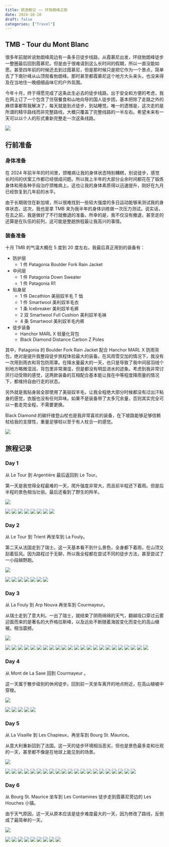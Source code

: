 ```yaml
---
title: 欧游散记 —— 环勃朗峰之旅
date: 2024-10-18
draft: false
categories: ["Travel"]
---
```


## TMB - Tour du Mont Blanc

很多年前就听说勃朗峰周边有一条多日徒步线路，从霞慕尼出发，环绕勃朗峰徒步一整圈最后回到霞慕尼。但是由于很难请到这么长时间的假期，所以一直没能如愿。甚至四年前的时候还去到过霞慕尼，但是那时候只是把它作为一个景点，简单去了下南针峰从山顶观看勃朗峰。那时甚至都霞慕尼这个地方大头来头，也没来得及在当地住一晚细细品味它的户外氛围。

今年十月，终于得愿完成了这条此生必去的徒步线路。出于安全和方便的考虑，我在网上订了一个包含了住宿餐食和山地向导的国人徒步团，基本把除了走路之外的麻烦事都帮我解决了，每天就是到点徒步，到站睡觉。唯一的遗憾是，这次走的是所谓的精华路线而非完整路线，大概只覆盖了完整线路的一半左右。希望未来有一天可以以个人的形式重新完整走一次这条线路。

![](../../images/tmb/map.jpeg)

## 行前准备

### 身体准备

在 2024 年前半年的时间里，颈椎病让我的身体状态特别糟糕，别说徒步，感觉长时间的伏案工作都已经很成问题。所以我上半年的大部分业余时间都花在了锻炼身体和用各种手段治疗颈椎病上。这也让我的身体素质得以迅速提升，刚好在九月已经恢复到几年前的水平。

由于长期居住在新加坡，所以很难找到一些较大强度的多日运动能够来测试我的身体状态，这次，我也是拿 TMB 来为我半年的身体训练做一次压力测试。说实话，在去之前，我是做好了不行就撤退的准备。所幸的是，我不仅没有撤退，甚至走的还算是在队伍的前列，这可能是整趟旅程最让我高兴的事情。

### 装备准备

十月 TMB 的气温大概在 5 度到 20 度左右，我最后真正用到的装备有：

- 防护层
  - 1 件 Patagonia Boulder Fork Rain Jacket
- 中间层
  - 1 件 Patagonia Down Sweater
  - 1 件 Patagonia R1
- 贴身层
  - 1 件 Decathlon 美丽奴羊毛 T 恤
  - 1 件 Smartwool 美利奴羊毛衣
  - 1 条 Icebreaker 美利奴羊毛裤
  - 2 双 Smartwool Full Cushion 美利奴羊毛袜
  - 4 条 Smartwool 美利奴羊毛内裤
- 徒步装备
  - Hanchor MARL X 轻量化背包
  - Black Diamond Distance Carbon Z Poles

其中，Patagonia 的 Boulder Fork Rain Jacket 配合 Hanchor MARL X 防雨背包，绝对是提升我整段徒步旅程体验最大的装备。在风雨雪交加的情况下，我没有一次用到雨衣和背包防雨罩。在降水量最大的一天，也只是导致了我中间层羽绒个别地方略微湿润，背包里非常潮湿，但是都没有明显进水的迹象。考虑到我非常讨厌行动受限的感觉，这两款装备的互相配合基本能让我在中等程度降雨量的情况下，都维持自由行走的状态。

另外就是我贴身层全部使用了美丽奴羊毛，让我全程绝大部分时候都没有过出汗粘身的感觉，衣服也没有任何异味。如果不是装备带了太多冗余量，否则其实完全可以一套走完全程，不需要更换。

Black Diamond 的碳纤维登山杖也是我非常喜欢的装备，在下坡路能够足够信赖杖给我的支撑性，重量足够轻以至于有人杖合一的感觉。

![](../../images/tmb/run.jpeg)

## 旅程记录

### Day 1

从 Le Tour 到 Argentière 最后返回到 Le Tour。

第一天是我觉得全程最难的一天，爬升强度非常大，而且前半程还下着雨。但是后半程的景色相当壮丽。最后还看到了野生的羚羊。

![](../../images/tmb/day1/map.jpeg)

<div class="post-gallery">
    <img src="../../images/tmb/day1/1.jpeg" />
    <img src="../../images/tmb/day1/2.jpeg" />
    <img src="../../images/tmb/day1/3.jpeg" />
    <img src="../../images/tmb/day1/4.jpeg" />
    <img src="../../images/tmb/day1/5.jpeg" />
    <img src="../../images/tmb/day1/6.jpeg" />
    <img src="../../images/tmb/day1/7.jpeg" />
    <img src="../../images/tmb/day1/8.jpeg" />
</div>

### Day 2

从 Le Tour 到 Trient 再坐车到 La Fouly。

第二天从法国走到了瑞士。这一天基本看不到什么景色，全身都下着雨，在山顶又刮着狂风。因为路程过于无聊，所以我全程都在尝试不同的徒步方法，甚至尝试了一小段越野跑。

![](../../images/tmb/day2/map.jpeg)

<div class="post-gallery">
    <img src="../../images/tmb/day2/1.jpeg" />
    <img src="../../images/tmb/day2/2.jpeg" />
    <img src="../../images/tmb/day2/3.jpeg" />
    <img src="../../images/tmb/day2/4.jpeg" />
    <img src="../../images/tmb/day2/5.jpeg" />
    <img src="../../images/tmb/day2/6.jpeg" />
    <img src="../../images/tmb/day2/7.jpeg" />
</div>

### Day 3

从 La Fouly 到 Arp Nouva 再坐车到 Courmayeur。

从瑞士走到了意大利。一出了瑞士，就结束了阴雨绵绵的天气，翻越垭口穿过云雾迎面而来的是著名的大乔格拉斯峰，以及远处不断随着海拔变化而变化的高山植被。相当震撼。

![](../../images/tmb/day3/map.jpeg)

<div class="post-gallery">
    <img src="../../images/tmb/day3/1.jpeg" />
    <img src="../../images/tmb/day3/2.jpeg" />
    <img src="../../images/tmb/day3/3.jpeg" />
    <img src="../../images/tmb/day3/4.jpeg" />
    <img src="../../images/tmb/day3/5.jpeg" />
    <img src="../../images/tmb/day3/6.jpeg" />
    <img src="../../images/tmb/day3/7.jpeg" />
    <img src="../../images/tmb/day3/8.jpeg" />
    <img src="../../images/tmb/day3/9.jpeg" />
    <img src="../../images/tmb/day3/10.jpeg" />
    <img src="../../images/tmb/day3/11.jpeg" />
    <img src="../../images/tmb/day3/12.jpeg" />
    <img src="../../images/tmb/day3/13.jpeg" />
    <img src="../../images/tmb/day3/14.jpeg" />
    <img src="../../images/tmb/day3/15.jpeg" />
    <img src="../../images/tmb/day3/16.jpeg" />
    <img src="../../images/tmb/day3/17.jpeg" />
    <img src="../../images/tmb/day3/18.jpeg" />
    <img src="../../images/tmb/day3/19.jpeg" />
    <img src="../../images/tmb/day3/20.jpeg" />
    <img src="../../images/tmb/day3/21.jpeg" />
    <img src="../../images/tmb/day3/22.jpeg" />
    <img src="../../images/tmb/day3/23.jpeg" />
</div>

### Day 4

从 Mont de La Saxe 回到 Courmayeur 。

这一天属于散步级别的休闲徒步。回到前一天坐车离开的地点附近，在高山植被中穿梭。

![](../../images/tmb/day4/map.jpeg)

<div class="post-gallery">
    <img src="../../images/tmb/day4/1.jpeg" />
    <img src="../../images/tmb/day4/2.jpeg" />
    <img src="../../images/tmb/day4/3.jpeg" />
    <img src="../../images/tmb/day4/4.jpeg" />
    <img src="../../images/tmb/day4/5.jpeg" />
</div>

### Day 5

从 La Visaille 到 Les Chapieux，再坐车到 Bourg St. Maurice。

从意大利重新回到了法国。这一天的徒步环境相当恶劣，但也是景色最多变和壮观的一天，甚至都不像是在地球上能见到的场景。

![](../../images/tmb/day5/map.jpeg)

<div class="post-gallery">
    <img src="../../images/tmb/day5/1.jpeg" />
    <img src="../../images/tmb/day5/2.jpeg" />
    <img src="../../images/tmb/day5/3.jpeg" />
    <img src="../../images/tmb/day5/4.jpeg" />
    <img src="../../images/tmb/day5/5.jpeg" />
    <img src="../../images/tmb/day5/6.jpeg" />
    <img src="../../images/tmb/day5/7.jpeg" />
    <img src="../../images/tmb/day5/8.jpeg" />
    <img src="../../images/tmb/day5/9.jpeg" />
    <img src="../../images/tmb/day5/10.jpeg" />
    <img src="../../images/tmb/day5/11.jpeg" />
    <img src="../../images/tmb/day5/12.jpeg" />
    <img src="../../images/tmb/day5/13.jpeg" />
    <img src="../../images/tmb/day5/14.jpeg" />
    <img src="../../images/tmb/day5/15.jpeg" />
    <img src="../../images/tmb/day5/16.jpeg" />
    <img src="../../images/tmb/day5/17.jpeg" />
    <img src="../../images/tmb/day5/18.jpeg" />
    <img src="../../images/tmb/day5/19.jpeg" />
    <img src="../../images/tmb/day5/20.jpeg" />
    <img src="../../images/tmb/day5/21.jpeg" />
</div>

### Day 6

从 Bourg St. Maurice 坐车到 Les Contamines 徒步走到霞慕尼旁边的 Les Houches 小镇。

由于天气原因，这一天从原本应该是徒步难度最大的一天，因为修改了路线，反倒成了最简单的一天。

![](../../images/tmb/day6/map.jpeg)

<div class="post-gallery">
    <img src="../../images/tmb/day6/1.jpeg" />
    <img src="../../images/tmb/day6/2.jpeg" />
    <img src="../../images/tmb/day6/3.jpeg" />
    <img src="../../images/tmb/day6/4.jpeg" />
    <img src="../../images/tmb/day6/5.jpeg" />
    <img src="../../images/tmb/day6/6.jpeg" />
    <img src="../../images/tmb/day6/7.jpeg" />
    <img src="../../images/tmb/day6/8.jpeg" />
    <img src="../../images/tmb/day6/9.jpeg" />
</div>
